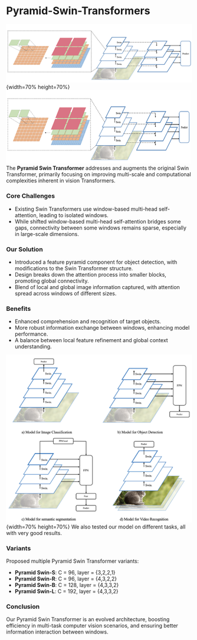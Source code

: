 # Pyramid-Swin-Transformers

![Pyramid Swin Transformer for different tasks](/images/block.png){width=70% height=70%}
<img src="/images/block.png" width="500" height="200" />
The **Pyramid Swin Transformer** addresses and augments the original Swin Transformer, primarily focusing on improving multi-scale and computational complexities inherent in vision Transformers.

### Core Challenges
- Existing Swin Transformers use window-based multi-head self-attention, leading to isolated windows.
- While shifted window-based multi-head self-attention bridges some gaps, connectivity between some windows remains sparse, especially in large-scale dimensions.

### Our Solution
- Introduced a feature pyramid component for object detection, with modifications to the Swin Transformer structure.
- Design breaks down the attention process into smaller blocks, promoting global connectivity.
- Blend of local and global image information captured, with attention spread across windows of different sizes.

### Benefits
- Enhanced comprehension and recognition of target objects.
- More robust information exchange between windows, enhancing model performance.
- A balance between local feature refinement and global context understanding.


![Pyramid Swin Transformer for different tasks](/images/swin.png){width=70% height=70%}
We also tested our model on different tasks, all with very good results.


### Variants
Proposed multiple Pyramid Swin Transformer variants:
- **Pyramid Swin-S**: C = 96, layer = {3,2,2,1}
- **Pyramid Swin-R**: C = 96, layer = {4,3,2,2}
- **Pyramid Swin-B**: C = 128, layer = {4,3,3,2}
- **Pyramid Swin-L**: C = 192, layer = {4,3,3,2}

### Conclusion
Our Pyramid Swin Transformer is an evolved architecture, boosting efficiency in multi-task computer vision scenarios, and ensuring better information interaction between windows.




